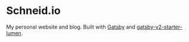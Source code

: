 # Schneid.io

My personal website and blog. Built with [Gatsby](https://www.gatsbyjs.org/) and [gatsby-v2-starter-lumen](https://github.com/GatsbyCentral/gatsby-v2-starter-lumen).
